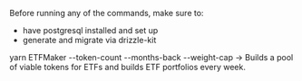 Before running any of the commands, make sure to:
- have postgresql installed and set up
- generate and migrate via drizzle-kit

yarn ETFMaker --token-count <token-count> --months-back <months-back> --weight-cap <weight-cap>  -> Builds a pool of viable tokens for ETFs and builds ETF portfolios every week.